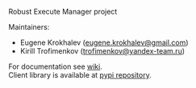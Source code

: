 Robust Execute Manager project


Maintainers:  
* Eugene Krokhalev (eugene.krokhalev@gmail.com)
* Kirill Trofimenkov (trofimenkov@yandex-team.ru)
 

For documentation see  [wiki](https://github.com/heni/rem/wiki).  
Client library is available at [pypi repository](https://pypi.python.org/pypi/remclient/).
